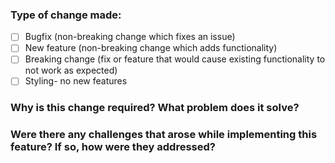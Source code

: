 ### Type of change made:
- [ ] Bugfix (non-breaking change which fixes an issue)
- [ ] New feature (non-breaking change which adds functionality)
- [ ] Breaking change (fix or feature that would cause existing functionality to not work as expected)
- [ ] Styling- no new features

### Why is this change required? What problem does it solve?

### Were there any challenges that arose while implementing this feature? If so, how were they addressed?

